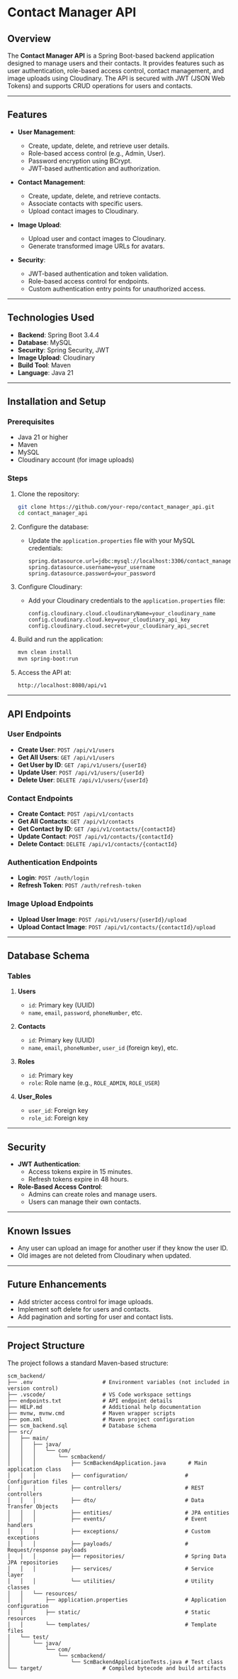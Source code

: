 # Contact Manager API

## Overview
The **Contact Manager API** is a Spring Boot-based backend application designed to manage users and their contacts. It provides features such as user authentication, role-based access control, contact management, and image uploads using Cloudinary. The API is secured with JWT (JSON Web Tokens) and supports CRUD operations for users and contacts.

---

## Features
- **User Management**:
  - Create, update, delete, and retrieve user details.
  - Role-based access control (e.g., Admin, User).
  - Password encryption using BCrypt.
  - JWT-based authentication and authorization.

- **Contact Management**:
  - Create, update, delete, and retrieve contacts.
  - Associate contacts with specific users.
  - Upload contact images to Cloudinary.

- **Image Upload**:
  - Upload user and contact images to Cloudinary.
  - Generate transformed image URLs for avatars.

- **Security**:
  - JWT-based authentication and token validation.
  - Role-based access control for endpoints.
  - Custom authentication entry points for unauthorized access.

---

## Technologies Used
- **Backend**: Spring Boot 3.4.4
- **Database**: MySQL
- **Security**: Spring Security, JWT
- **Image Upload**: Cloudinary
- **Build Tool**: Maven
- **Language**: Java 21

---

## Installation and Setup

### Prerequisites
- Java 21 or higher
- Maven
- MySQL
- Cloudinary account (for image uploads)

### Steps
1. Clone the repository:
   ```bash
   git clone https://github.com/your-repo/contact_manager_api.git
   cd contact_manager_api
   ```

2. Configure the database:
   - Update the `application.properties` file with your MySQL credentials:
     ```properties
     spring.datasource.url=jdbc:mysql://localhost:3306/contact_manager
     spring.datasource.username=your_username
     spring.datasource.password=your_password
     ```

3. Configure Cloudinary:
   - Add your Cloudinary credentials to the `application.properties` file:
     ```properties
     config.cloudinary.cloud.cloudinaryName=your_cloudinary_name
     config.cloudinary.cloud.key=your_cloudinary_api_key
     config.cloudinary.cloud.secret=your_cloudinary_api_secret
     ```

4. Build and run the application:
   ```bash
   mvn clean install
   mvn spring-boot:run
   ```

5. Access the API at:
   ```
   http://localhost:8080/api/v1
   ```

---

## API Endpoints

### User Endpoints
- **Create User**: `POST /api/v1/users`
- **Get All Users**: `GET /api/v1/users`
- **Get User by ID**: `GET /api/v1/users/{userId}`
- **Update User**: `POST /api/v1/users/{userId}`
- **Delete User**: `DELETE /api/v1/users/{userId}`

### Contact Endpoints
- **Create Contact**: `POST /api/v1/contacts`
- **Get All Contacts**: `GET /api/v1/contacts`
- **Get Contact by ID**: `GET /api/v1/contacts/{contactId}`
- **Update Contact**: `POST /api/v1/contacts/{contactId}`
- **Delete Contact**: `DELETE /api/v1/contacts/{contactId}`

### Authentication Endpoints
- **Login**: `POST /auth/login`
- **Refresh Token**: `POST /auth/refresh-token`

### Image Upload Endpoints
- **Upload User Image**: `POST /api/v1/users/{userId}/upload`
- **Upload Contact Image**: `POST /api/v1/contacts/{contactId}/upload`

---

## Database Schema
### Tables
1. **Users**
   - `id`: Primary key (UUID)
   - `name`, `email`, `password`, `phoneNumber`, etc.

2. **Contacts**
   - `id`: Primary key (UUID)
   - `name`, `email`, `phoneNumber`, `user_id` (foreign key), etc.

3. **Roles**
   - `id`: Primary key
   - `role`: Role name (e.g., `ROLE_ADMIN`, `ROLE_USER`)

4. **User_Roles**
   - `user_id`: Foreign key
   - `role_id`: Foreign key

---

## Security
- **JWT Authentication**:
  - Access tokens expire in 15 minutes.
  - Refresh tokens expire in 48 hours.
- **Role-Based Access Control**:
  - Admins can create roles and manage users.
  - Users can manage their own contacts.

---

## Known Issues
- Any user can upload an image for another user if they know the user ID.
- Old images are not deleted from Cloudinary when updated.

---

## Future Enhancements
- Add stricter access control for image uploads.
- Implement soft delete for users and contacts.
- Add pagination and sorting for user and contact lists.

---

## Project Structure
The project follows a standard Maven-based structure:

```
scm_backend/
├── .env                      # Environment variables (not included in version control)
├── .vscode/                  # VS Code workspace settings
├── endpoints.txt             # API endpoint details
├── HELP.md                   # Additional help documentation
├── mvnw, mvnw.cmd            # Maven wrapper scripts
├── pom.xml                   # Maven project configuration
├── scm_backend.sql           # Database schema
├── src/
│   ├── main/
│   │   ├── java/
│   │   │   └── com/
│   │   │       └── scmbackend/
│   │   │           ├── ScmBackendApplication.java       # Main application class
│   │   │           ├── configuration/                  # Configuration files
│   │   │           ├── controllers/                    # REST controllers
│   │   │           ├── dto/                            # Data Transfer Objects
│   │   │           ├── entities/                       # JPA entities
│   │   │           ├── events/                         # Event handlers
│   │   │           ├── exceptions/                     # Custom exceptions
│   │   │           ├── payloads/                       # Request/response payloads
│   │   │           ├── repositories/                   # Spring Data JPA repositories
│   │   │           ├── services/                       # Service layer
│   │   │           └── utilities/                      # Utility classes
│   │   └── resources/
│   │       ├── application.properties                  # Application configuration
│   │       ├── static/                                 # Static resources
│   │       └── templates/                              # Template files
│   └── test/
│       └── java/
│           └── com/
│               └── scmbackend/
│                   └── ScmBackendApplicationTests.java # Test class
└── target/                   # Compiled bytecode and build artifacts
```
